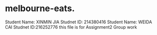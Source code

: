 # melbourne-eats.
Student Name: XINMIN JIA Studnet ID: 214380416 Student Name: WEIDA CAI
Studnet ID:216252776 this file is for Assignment2 Group work
